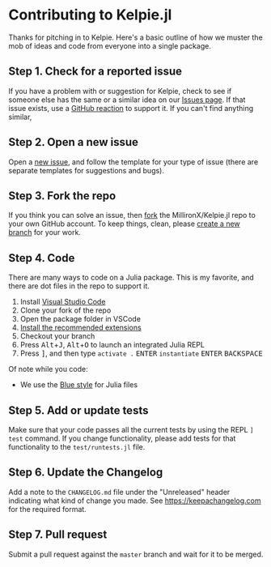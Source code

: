 # Contributing to Kelpie.jl

Thanks for pitching in to Kelpie. Here's a basic outline of how we muster the
mob of ideas and code from everyone into a single package.

## Step 1. Check for a reported issue

If you have a problem with or suggestion for Kelpie, check to see if someone
else has the same or a similar idea on our [Issues page]. If that issue exists,
use a [GitHub reaction] to support it. If you can't find anything similar,

## Step 2. Open a new issue

Open a [new issue], and follow the template for your type of issue (there are
separate templates for suggestions and bugs).

## Step 3. Fork the repo

If you think you can solve an issue, then [fork] the MillironX/Kelpie.jl repo to
your own GitHub account. To keep things, clean, please [create a new branch] for
your work.

## Step 4. Code

There are many ways to code on a Julia package. This is my favorite, and there
are dot files in the repo to support it.

1. Install [Visual Studio Code]
2. Clone your fork of the repo
3. Open the package folder in VSCode
4. [Install the recommended extensions]
5. Checkout your branch
6. Press <kbd>Alt</kbd>+<kbd>J</kbd>, <kbd>Alt</kbd>+<kbd>O</kbd> to launch an
   integrated Julia REPL
7. Press <kbd>]</kbd>, and then type `activate .` <kbd>ENTER</kbd> `instantiate`
   <kbd>ENTER</kbd> <kbd>BACKSPACE</kbd>

Of note while you code:

- We use the [Blue style] for Julia files

## Step 5. Add or update tests

Make sure that your code passes all the current tests by using the REPL `] test`
command. If you change functionality, please add tests for that functionality to
the `test/runtests.jl` file.

## Step 6. Update the Changelog

Add a note to the `CHANGELOG.md` file under the "Unreleased" header indicating
what kind of change you made. See <https://keepachangelog.com> for the required
format.

## Step 7. Pull request

Submit a pull request against the `master` branch and wait for it to be merged.

[blue style]: https://github.com/invenia/BlueStyle
[create a new branch]: https://docs.github.com/en/pull-requests/collaborating-with-pull-requests/proposing-changes-to-your-work-with-pull-requests/creating-and-deleting-branches-within-your-repository#creating-a-branch
[fork]: https://github.com/MillironX/Kelpie.jl/fork
[github reaction]: https://github.blog/2016-03-10-add-reactions-to-pull-requests-issues-and-comments/
[install the recommended extensions]: https://code.visualstudio.com/docs/editor/extension-marketplace#_workspace-recommended-extensions
[issues page]: https://github.com/MillironX/Kelpie.jl/issues
[new issue]: https://github.com/MillironX/Kelpie.jl/issues/new/choose
[visual studio code]: https://code.visualstudio.com
